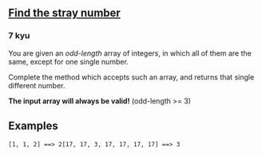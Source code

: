 <h2><a href=https://www.codewars.com/kata/57f609022f4d534f05000024/train/javascript target="_blank">Find the stray number</a></h2><h3>7 kyu</h3><p>You are given an <em>odd-length</em> array of integers, in which all of them are the same, except for one single number.</p><p>Complete the method which accepts such an array, and returns that single different number.</p><p><strong>The input array will always be valid!</strong> (odd-length &gt;= 3)</p><h2 id="examples">Examples</h2><pre><code>[1, 1, 2] ==&gt; 2[17, 17, 3, 17, 17, 17, 17] ==&gt; 3</code></pre>